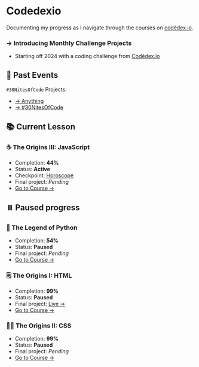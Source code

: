 # Codedexio
Documenting my progress as I navigate through the courses on [codédex.io](https://codedex.io).

### → Introducing Monthly Challenge Projects
- Starting off 2024 with a coding challenge from [Codêdex.io](https://codedex.io)

## 🚀 Past Events
`#30NitesOfCode` Projects:
- [→ Anything](https://anything-30-noc.vercel.app/)
- [→ #30NitesOfCode](https://30-nites-of-code.vercel.app/)

## 📚 Current Lesson

### ☕️ The Origins III: JavaScript
- Completion: **44%**
- Status: **Active**
- Checkpoint: [Horoscope](https://github.com/beingsie/codedexio/blob/main/courses/javascript/05_checkpoint/horoscope.js)
- Final project: *Pending*
- [Go to Course →](https://www.codedex.io/javascript/)

## ⏸️ Paused progress

### 🐍 The Legend of Python
- Completion: **54%**
- Status: **Paused**
- Final project: *Pending*
- [Go to Course →](https://www.codedex.io/python/)

### 🗒️ The Origins I: HTML
- Completion: **99%**
- Status: **Paused**
- Final project: [Live →](https://codedexio.vercel.app)
- [Go to Course →](https://www.codedex.io/html/)

### 👨‍🎨 The Origins II: CSS
- Completion: **99%**
- Status: **Paused**
- Final project: *Pending*
- [Go to Course →](https://www.codedex.io/css/)
